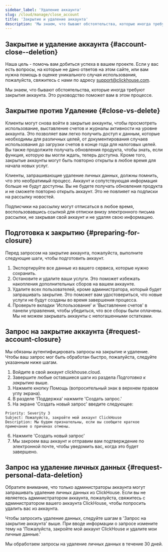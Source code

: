 ```yaml
---
sidebar_label: 'Удаление аккаунта'
slug: /cloud/manage/close_account
title: 'Закрытие и удаление аккаунта'
description: 'Мы знаем, что бывают обстоятельства, которые иногда требуют закрытия аккаунта. Это руководство поможет вам в этом процессе.'
---
```


## Закрытие и удаление аккаунта {#account-close--deletion}
Наша цель - помочь вам добиться успеха в вашем проекте. Если у вас есть вопросы, на которые не дано ответов на этом сайте, или вам нужна помощь в оценке уникального случая использования, пожалуйста, свяжитесь с нами по адресу [support@clickhouse.com](mailto:support@clickhouse.com).

Мы знаем, что бывают обстоятельства, которые иногда требуют закрытия аккаунта. Это руководство поможет вам в этом процессе.

## Закрытие против Удаление {#close-vs-delete}
Клиенты могут снова войти в закрытые аккаунты, чтобы просмотреть использование, выставление счетов и журналы активности на уровне аккаунта. Это позволяет вам легко получить доступ к данным, которые необходимы для различных целей, от документирования случаев использования до загрузки счетов в конце года для налоговых целей. Вы также продолжите получать обновления продукта, чтобы знать, если функция, которую вы могли ждать, теперь доступна. Кроме того, закрытые аккаунты могут быть повторно открыты в любое время для начала новых услуг.

Клиенты, запрашивающие удаление личных данных, должны помнить, что это необратимый процесс. Аккаунт и сопутствующая информация больше не будут доступны. Вы не будете получать обновления продукта и не сможете повторно открыть аккаунт. Это не повлияет на подписки на рассылку новостей.

Подписчики на рассылку могут отписаться в любое время, воспользовавшись ссылкой для отписки внизу электронного письма рассылки, не закрывая свой аккаунт и не удаляя свою информацию.

## Подготовка к закрытию {#preparing-for-closure}

Перед запросом на закрытие аккаунта, пожалуйста, выполните следующие шаги, чтобы подготовить аккаунт.
1. Экспортируйте все данные из вашего сервиса, которые нужно сохранить.
2. Остановите и удалите ваши услуги. Это поможет избежать накопления дополнительных сборов на вашем аккаунте.
3. Удалите всех пользователей, кроме администратора, который будет запрашивать закрытие. Это поможет вам удостовериться, что новые услуги не будут созданы во время завершения процесса.
4. Проверьте вкладки 'Использование' и 'Выставление счетов' в панели управления, чтобы убедиться, что все сборы были оплачены. Мы не можем закрывать аккаунты с непогашенными остатками.

## Запрос на закрытие аккаунта {#request-account-closure}

Мы обязаны аутентифицировать запросы на закрытие и удаление. Чтобы ваш запрос мог быть обработан быстро, пожалуйста, следуйте указанным ниже шагам.
1. Войдите в свой аккаунт clickhouse.cloud.
2. Завершите любые оставшиеся шаги из раздела _Подготовка к закрытию_ выше.
3. Нажмите кнопку Помощь (вопросительный знак в верхнем правом углу экрана).
4. В разделе 'Поддержка' нажмите 'Создать запрос.'
5. На экране 'Создать новый запрос' введите следующее:

```text
Priority: Severity 3
Subject: Пожалуйста, закройте мой аккаунт ClickHouse
Description: Мы будем признательны, если вы сообщите краткое примечание о причинах отмены.
```

6. Нажмите 'Создать новый запрос'
7. Мы закроем ваш аккаунт и отправим вам подтверждение по электронной почте, чтобы уведомить вас, когда это будет завершено.


## Запрос на удаление личных данных {#request-personal-data-deletion}
Обратите внимание, что только администраторы аккаунта могут запрашивать удаление личных данных из ClickHouse. Если вы не являетесь администратором аккаунта, пожалуйста, свяжитесь с администратором вашего аккаунта ClickHouse, чтобы попросить удалить вас из аккаунта.

Чтобы запросить удаление данных, следуйте шагам в 'Запрос на закрытие аккаунта' выше. При вводе информации о запросе измените тему на 'Пожалуйста, закройте мой аккаунт ClickHouse и удалите мои личные данные.'

Мы обработаем запросы на удаление личных данных в течение 30 дней.
